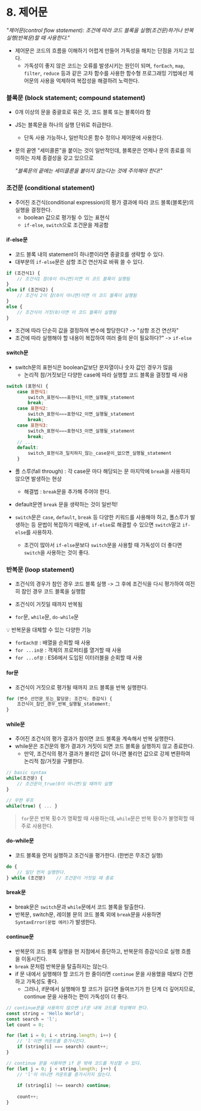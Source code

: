 # 8. 제어문
*"제어문(control flow statement): 조건에 따라 코드 블록을 실행(조건문)하거나 반복 실행(반복문)할 때 사용한다."*

- 제어문은 코드의 흐름을 이해하기 어렵게 만들어 가독성을 해치는 단점을 가지고 있다.
    - 가독성이 좋지 않은 코드는 오류를 발생시키는 원인이 되며, `forEach`, `map`, `filter`, `reduce` 등과 같은 고차 함수를 사용한 함수형 프로그래밍 기법에선 제어문의 사용을 억제하여 복잡성을 해결하려 노력한다.

### 블록문 (block statement; compound statement)
- 0개 이상의 문을 중괄호로 묶은 것, 코드 블록 또는 블록이라 함
- JS는 블록문을 하나의 실행 단위로 취급한다.
    - 단독 사용 가능하나, 일반적으론 함수 정의나 제어문에 사용한다.

- 문의 끝엔 "세미콜론"을 붙이는 것이 일반적인데, 블록문은 언제나 문의 종료를 의미하는 자체 종결성을 갖고 있으므로 <p>*"블록문의 끝에는 세미콜론을 붙이지 않는다는 것에 주의해아 한다!"*</p>


### 조건문 (conditional statement)
- 주어진 조건식(conditional expression)의 평가 결과에 따라 코드 블록(블록문)의 실행을 결정한다.
    - boolean 값으로 평가될 수 있는 표현식
    - `if-else`, `switch`으로 조건문을 제공함

#### if-else문
- 코드 블록 내의 statement이 하나뿐이라면 중괄호를 생략할 수 있다.
- 대부분의 `if-else`문은 삼항 조건 연산자로 바꿔 쓸 수 있다.
```jsx
if (조건식1) {
    // 조건식1 참(0이 아니면)이면 이 코드 블록이 실행됨
}
else if (조건식2) {
    // 조건식 2이 참(0이 아니면)이면 이 코드 블록이 실행됨
}
else {
    // 조건식이 거짓(0)이면 이 코드 블록이 실행됨 
}
```
- 조건에 따라 단순히 값을 결정하여 변수에 할당한다? -> "삼항 조건 연산자"
- 조건에 따라 실행해야 할 내용이 복잡하여 여러 줄의 문이 필요하다?" -> `if-else`

#### switch문
- switch문의 표현식은 boolean값보단 문자열이나 숫자 값인 경우가 많음
    - 논리적 참/거짓보단 다양한 case에 따라 실행할 코드 블록을 결정할 때 사용
```jsx
switch (표현식) {
    case 표현식1:
        switch_표현식===표현식1_이면_실행될_statement
        break;
    case 표현식2:
        switch_표현식===표현식2_이면_실행될_statement
        break;
    case 표현식3:
        switch_표현식===표현식3_이면_실행될_statement
        break;
    // ...
    default:
        switch_표현식과_일치하지_않는_case문이_없으면_실행될_statement
    }
```
- 폴 스루(fall through) : 각 case문 마다 해당되는 문 마지막에 `break`을 사용하지 않으면 발생하는 현상
    - 해결법 : `break`문을 추가해 주어야 한다.

- default문엔 `break` 문을 생략하는 것이 일반적!

- `switch`문은 `case`, `default`, `break` 등 다양한 키워드를 사용해야 하고, 폴스루가 발생하는 등 문법이 복잡하기 때문에, `if-else`로 해결할 수 있으면 `switch`말고 `if-else`를 사용하자.
    - 조건이 많아서 `if-else`문보다 `switch`문을 사용할 때 가독성이 더 좋다면 `switch`을 사용하는 것이 좋다.

### 반복문 (loop statement)
- 조건식의 경우가 참인 경우 코드 블록 실행 -> 그 후에 조건식을 다시 평가하여 여전히 참인 경우 코드 블록을 실행함
- 조건식이 거짓일 때까지 반복됨

- `for`문, `while`문, `do-while`문

<aside>
💡 반복문을 대체할 수 있는 다양한 기능

- `forEach문` : 배열을 순회할 때 사용
- `for ...in문` : 객체의 프로퍼티를 열거할 때 사용
- `for ...of문` : ES6에서 도입된 이터러블을 순회할 때 사용
</aside>

#### for문
- 조건식이 거짓으로 평가될 때까지 코드 블록을 반복 실행한다.
```jsx
for (변수_선언문_또는_할당문; 조건식; 증감식) {
    조건식이_참인_경우_반복_실행될_statement;
}
```

#### while문
- 주어진 조건식의 평가 결과가 참이면 코드 블록을 계속해서 반복 실행한다.
- while문은 조건문의 평가 결과가 거짓이 되면 코드 블록을 실행하지 않고 종료한다.
    - 만약, 조건식의 평가 결과가 불리언 값이 아니면 불리언 값으로 강제 변환하여 논리적 참/거짓을 구별한다.
```jsx
// basic syntax
while(조건문) {
    // 조건문이_true(0이 아니면)일 때까지 실행
}

// 무한 루프
while(true) { ... }
```
> `for`문은 반복 횟수가 명확할 때 사용하는데, `while`문은 반복 횟수가 불명확할 때 주로 사용한다.

#### do-while문
- 코드 블록을 먼저 실행하고 조건식을 평가한다. (한번은 무조건 실행)
```jsx
do {
    // 일단 먼저 실행한다.
} while (조건문)    // 조건문이 거짓일 때 종료
```

#### break문
- break문은 `switch`문과 `while`문에서 코드 블록을 탈출한다.
- 반복문, switch문, 레이블 문의 코드 블록 외에 `break`문을 사용하면 `SyntaxError(문법 에러)`가 발생한다.

#### continue문
- 반복문의 코드 블록 실행을 현 지점에서 중단하고, 반복문의 증감식으로 실행 흐름을 이동시킨다.
- `break` 문처럼 반복문을 탈출하지는 않는다.
- if 문 내에서 실행해야 할 코드가 한 줄이라면 `continue` 문을 사용했을 때보다 간편하고 가독성도 좋다.
    - 그러나, if문에서 실행해야 할 코드가 길다면 들여쓰기가 한 단계 더 깊어지므로, continue 문을 사용하는 편이 가독성이 더 좋다.
```jsx
// continue문을 사용하지 않으면 if문 내에 코드를 작성해야 한다.
const string = 'Hello World';
const search = 'l';
let count = 0;

for (let i = 0; i < string.length; i++) {
    // 'l'이면 카운트를 증가시킨다.
    if (string[i] === search) count++;
}

// continue 문을 사용하면 if 문 밖에 코드를 작성할 수 있다.
for (let j = 0; j < string.length; j++) {
    // 'l'이 아니면 카운트를 증가시키지 않는다.
    
    if (string[i] !== search) continue;
    
    count++;
}
```
